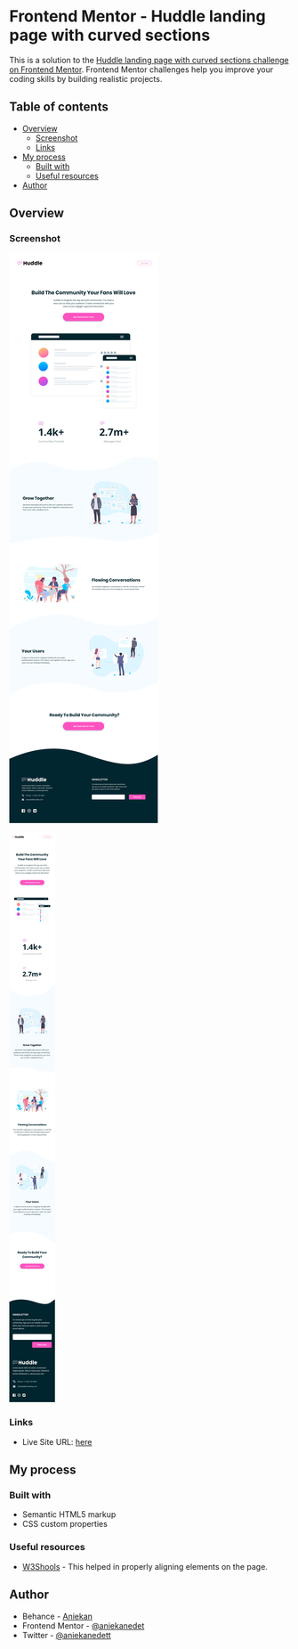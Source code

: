 # Frontend Mentor - Huddle landing page with curved sections

This is a solution to the [Huddle landing page with curved sections challenge on Frontend Mentor](https://www.frontendmentor.io/challenges/huddle-landing-page-with-curved-sections-5ca5ecd01e82137ec91a50f2). Frontend Mentor challenges help you improve your coding skills by building realistic projects. 

## Table of contents

- [Overview](#overview)
  - [Screenshot](#screenshot)
  - [Links](#links)
- [My process](#my-process)
  - [Built with](#built-with)
  - [Useful resources](#useful-resources)
- [Author](#author)


## Overview

### Screenshot

![](./design/desktop-design.jpg)

![](./design/mobile-design.jpg) 

### Links
- Live Site URL: [ here]()

## My process

### Built with

- Semantic HTML5 markup
- CSS custom properties


### Useful resources

- [ W3Shools](https://www.w3schools.com/csS/css_align.asp) - This helped in properly aligning elements on the page.


## Author

- Behance - [Aniekan](https://www.behance.net/aniekanedet3)
- Frontend Mentor - [@aniekanedet](https://www.frontendmentor.io/profile/aniekanedet)
- Twitter - [@aniekanedett](https://twitter.com/aniekanedett)




